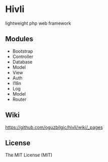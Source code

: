 # Hivli

lightweight php web framework

## Modules

* Bootstrap
* Controller
* Database
* Model
* View
* Auth
* I18n
* Log
* Model
* Router

## Wiki

https://github.com/oguzbilgic/hivli/wiki/_pages

## License

The MIT License (MIT)

